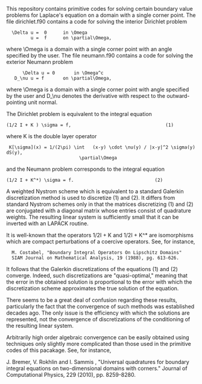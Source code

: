 This repository contains primitive codes for solving certain boundary
value problems for Laplace's equation on a domain with a single corner
point.  The file dirichlet.f90 contains a code for solving the interior
Dirichlet problem

	  \Delta u =  0      in \Omega
	         u =  f	     on \partial\Omega,

where \Omega is a domain with a single corner point with an angle
specified by the user.  The file neumann.f90 contains a code
for solving the exterior Neumann problem


          \Delta u = 0       in \Omega^c
	   D_\nu u = f       on \partial\Omega,

where \Omega is a domain with a single corner point with angle
specified by the user and D_\nu denotes the derivative with
respect to the outward-pointing unit normal.

The Dirichlet problem is equivalent to the integral equation

    (1/2 I + K ) \sigma = f,                                   (1)

where K is the double layer operator


     K[\sigma](x) = 1/(2\pi) \int   (x-y) \cdot \nu(y) / |x-y|^2 \sigma(y) dS(y),
                               \partial\Omega

and the Neumann problem corresponds to the integral equation

	(1/2 I + K^*) \sigma = f.                              (2)

A weighted Nystrom scheme which is equivalent to a standard
Galerkin discretization method is used to discretize (1) and (2).
It differs from standard Nystrom schemes only in that the 
matrices discretizing (1) and (2) are conjugated with a diagonal
matrix whose entries consist of quadrature weights.  The resulting linear
system is sufficiently small that it can be inverted with an LAPACK
routine.

It is well-known that the operators 1/2I + K and 1/2I + K^* are
isomorphisms which are compact perturbations of a coercive
operators.  See, for instance,

      M. Costabel, "Boundary Integral Operators On Lipschitz Domains"
      SIAM Journal on Mathematical Analysis, 19 (1988), pg. 613-626.

It follows that the Galerkin discretizations of the equations (1) and (2)
converge.  Indeed, such  discretizations are "quasi-optimal," meaning
that the error in the obtained solution is proportional to the error
with which the discretization scheme approximates the true solution
of the equation.

There seems to be a great deal of confusion regarding these results,
particularly the fact that the convergence of such methods was
established decades ago.  The only issue is the efficiency
with which the solutions are represented, not the convergence
of discretizations of the conditioning of the resulting
linear system.

Arbitrarily high order algebraic convergence can be easily obtained
using techniques only slightly more complicated than those used in
the primitive codes of this pacakage.  See, for instance,

  J. Bremer, V. Rokhlin and I. Sammis , "Universal quadratures for boundary 
  integral equations on two-dimensional domains with corners."
  Journal of Computational Physics, 229 (2010), pp. 8259-8280.

